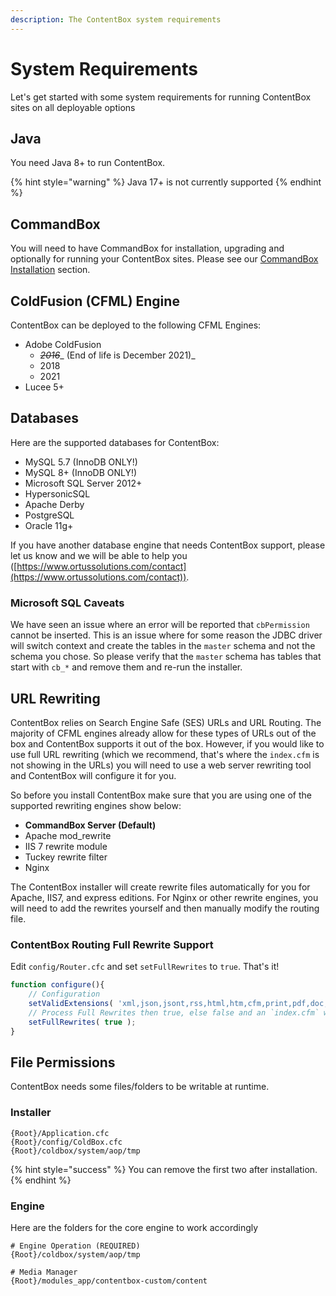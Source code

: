 ```yaml
---
description: The ContentBox system requirements
---
```


# System Requirements

Let's get started with some system requirements for running ContentBox sites on all deployable options

## Java

You need Java 8+ to run ContentBox.

{% hint style="warning" %}
Java 17+ is not currently supported
{% endhint %}

## CommandBox

You will need  to have CommandBox for installation, upgrading and optionally for running your ContentBox sites. Please see our [CommandBox Installation](commandbox-installation.md) section.

## ColdFusion (CFML) Engine

ContentBox can be deployed to the following CFML Engines:

* Adobe ColdFusion
  * ~~_2016_~~_ (End of life is December 2021)_
  * 2018
  * 2021
* Lucee 5+

## Databases

Here are the supported databases for ContentBox:

* MySQL 5.7 (InnoDB ONLY!)
* MySQL 8+ (InnoDB ONLY!)
* Microsoft SQL Server 2012+
* HypersonicSQL
* Apache Derby
* PostgreSQL
* Oracle 11g+

If you have another database engine that needs ContentBox support, please let us know and we will be able to help you ([https://www.ortussolutions.com/contact](https://www.ortussolutions.com/contact)).

### Microsoft SQL Caveats

We have seen an issue where an error will be reported that `cbPermission` cannot be inserted. This is an issue where for some reason the JDBC driver will switch context and create the tables in the `master` schema and not the schema you chose. So please verify that the `master` schema has tables that start with `cb_*` and remove them and re-run the installer.

## URL Rewriting

ContentBox relies on Search Engine Safe (SES) URLs and URL Routing. The majority of CFML engines already allow for these types of URLs out of the box and ContentBox supports it out of the box. However, if you would like to use full URL rewriting (which we recommend, that's where the `index.cfm` is not showing in the URLs) you will need to use a web server rewriting tool and ContentBox will configure it for you.&#x20;

So before you install ContentBox make sure that you are using one of the supported rewriting engines show below:

* **CommandBox Server (Default)**
* Apache mod\_rewrite
* IIS 7 rewrite module
* Tuckey rewrite filter
* Nginx

The ContentBox installer will create rewrite files automatically for you for Apache, IIS7, and express editions. For Nginx or other rewrite engines, you will need to add the rewrites yourself and then manually modify the routing file.

### ContentBox Routing Full Rewrite Support

Edit `config/Router.cfc` and set `setFullRewrites` to `true`. That's it!

```javascript
function configure(){
    // Configuration
    setValidExtensions( 'xml,json,jsont,rss,html,htm,cfm,print,pdf,doc,txt' );
    // Process Full Rewrites then true, else false and an `index.cfm` will always be included in URLs
    setFullRewrites( true );
}
```

## File Permissions

ContentBox needs some files/folders to be writable at runtime.

### Installer

```
{Root}/Application.cfc
{Root}/config/ColdBox.cfc
{Root}/coldbox/system/aop/tmp
```

{% hint style="success" %}
You can remove the first two after installation.
{% endhint %}

### Engine

Here are the folders for the core engine to work accordingly

```
# Engine Operation (REQUIRED)
{Root}/coldbox/system/aop/tmp

# Media Manager
{Root}/modules_app/contentbox-custom/content
```

